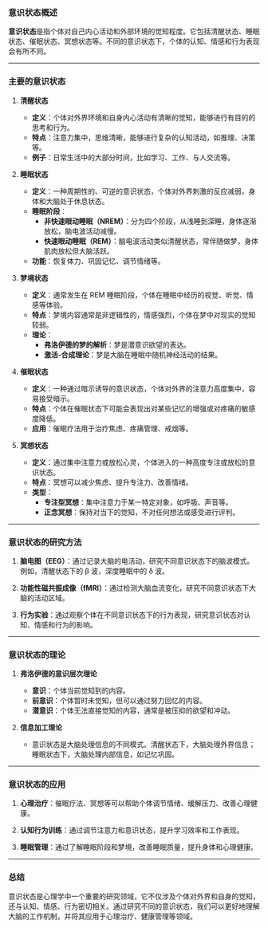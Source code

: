 ### **意识状态概述**

**意识状态**是指个体对自己内心活动和外部环境的觉知程度。它包括清醒状态、睡眠状态、催眠状态、冥想状态等。不同的意识状态下，个体的认知、情感和行为表现会有所不同。

---

### **主要的意识状态**

1. **清醒状态**
   - **定义**：个体对外界环境和自身内心活动有清晰的觉知，能够进行有目的的思考和行为。
   - **特点**：注意力集中，思维清晰，能够进行复杂的认知活动，如推理、决策等。
   - **例子**：日常生活中的大部分时间，比如学习、工作、与人交流等。

2. **睡眠状态**
   - **定义**：一种周期性的、可逆的意识状态，个体对外界刺激的反应减弱，身体和大脑处于休息状态。
   - **睡眠阶段**：
     - **非快速眼动睡眠（NREM）**：分为四个阶段，从浅睡到深睡，身体逐渐放松，脑电波活动减慢。
     - **快速眼动睡眠（REM）**：脑电波活动类似清醒状态，常伴随做梦，身体肌肉放松但大脑活跃。
   - **功能**：恢复体力、巩固记忆、调节情绪等。

3. **梦境状态**
   - **定义**：通常发生在 REM 睡眠阶段，个体在睡眠中经历的视觉、听觉、情感等体验。
   - **特点**：梦境内容通常是非逻辑性的，情感强烈，个体在梦中对现实的觉知较弱。
   - **理论**：
     - **弗洛伊德的梦的解析**：梦是潜意识欲望的表达。
     - **激活-合成理论**：梦是大脑在睡眠中随机神经活动的结果。

4. **催眠状态**
   - **定义**：一种通过暗示诱导的意识状态，个体对外界的注意力高度集中，容易接受暗示。
   - **特点**：个体在催眠状态下可能会表现出对某些记忆的增强或对疼痛的敏感度降低。
   - **应用**：催眠疗法用于治疗焦虑、疼痛管理、戒烟等。

5. **冥想状态**
   - **定义**：通过集中注意力或放松心灵，个体进入的一种高度专注或放松的意识状态。
   - **特点**：冥想可以减少焦虑、提升专注力、改善情绪。
   - **类型**：
     - **专注型冥想**：集中注意力于某一特定对象，如呼吸、声音等。
     - **正念冥想**：保持对当下的觉知，不对任何想法或感受进行评判。

---

### **意识状态的研究方法**

1. **脑电图（EEG）**：通过记录大脑的电活动，研究不同意识状态下的脑波模式。例如，清醒状态下的 β 波，深度睡眠中的 δ 波。
   
2. **功能性磁共振成像（fMRI）**：通过检测大脑血流变化，研究不同意识状态下大脑的活动区域。

3. **行为实验**：通过观察个体在不同意识状态下的行为表现，研究意识状态对认知、情感和行为的影响。

---

### **意识状态的理论**

1. **弗洛伊德的意识层次理论**
   - **意识**：个体当前觉知到的内容。
   - **前意识**：个体暂时未觉知，但可以通过努力回忆的内容。
   - **潜意识**：个体无法直接觉知的内容，通常是被压抑的欲望和冲动。

2. **信息加工理论**
   - 意识状态是大脑处理信息的不同模式。清醒状态下，大脑处理外界信息；睡眠状态下，大脑处理内部信息，如记忆巩固。

---

### **意识状态的应用**

1. **心理治疗**：催眠疗法、冥想等可以帮助个体调节情绪、缓解压力、改善心理健康。
   
2. **认知行为训练**：通过调节注意力和意识状态，提升学习效率和工作表现。

3. **睡眠管理**：通过了解睡眠阶段和梦境，改善睡眠质量，提升身体和心理健康。

---

### **总结**

意识状态是心理学中一个重要的研究领域，它不仅涉及个体对外界和自身的觉知，还与认知、情感、行为密切相关。通过研究不同的意识状态，我们可以更好地理解大脑的工作机制，并将其应用于心理治疗、健康管理等领域。